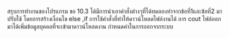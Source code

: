 สรุบการทำงานของโปรแกรม ขอ 10.3
ได้มีการนำเอาคำสั่งต่างๆที่ได้ทดลองทำจากข้อที่1และข้อที่2 มาปรับใช้ โดยการสร้างเงื่อนไข else ,if การใช้คำสั่งที่ทำให้ดาวน์โหลดไฟล์งานได้ การ cout ไฟล์ออกมาได้เพิ่มข้อมูลบุคคลที่จะเข้ามาดาวน์โหลดงาน กำหนดค่าในการออกจากระบบ
